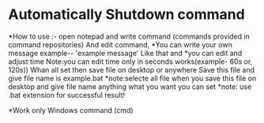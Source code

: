 # Automatically Shutdown command 
*How to use :- open notepad and write command
(commands provided in command repositories) 
And edit command, 
*You can write your own message example-- 'example message' 
Like that and 
*you can edit and adjust time 
Note:you can edit time only in seconds works(example- 60s or, 120s)) 
Whan all set then save file on desktop or anywhere 
Save this file and give file name is example.bat
*note:selecte all file when you save this file on desktop and give file name anything what you want you can set 
*note: use .bat extension for successful result! 

*Work only Windows command (cmd) 
